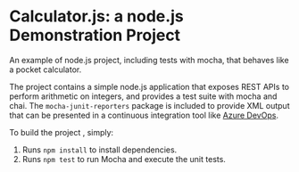 Calculator.js: a node.js Demonstration Project
==============================================
An example of node.js project, including tests with mocha, that behaves like
a pocket calculator.

The project contains a simple node.js application that exposes REST APIs
to perform arithmetic on integers, and provides a test suite with mocha
and chai.  The `mocha-junit-reporters` package is included to provide XML
output that can be presented in a continuous integration tool like
[Azure DevOps](https://azure.com/devops).

To build the project , simply:

1. Runs `npm install` to install dependencies.
2. Runs `npm test` to run Mocha and execute the unit tests.

